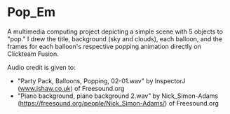 # Pop_Em

A multimedia computing project depicting a simple scene with 5 objects to "pop." I drew the title, background (sky and clouds), each balloon, and the frames for each balloon's respective popping animation directly on Clickteam Fusion. 

Audio credit is given to: 
* "Party Pack, Balloons, Popping, 02-01.wav" by InspectorJ (www.jshaw.co.uk) of Freesound.org
* "Piano background, piano background 2.wav" by Nick_Simon-Adams (https://freesound.org/people/Nick_Simon-Adams/) of Freesound.org
